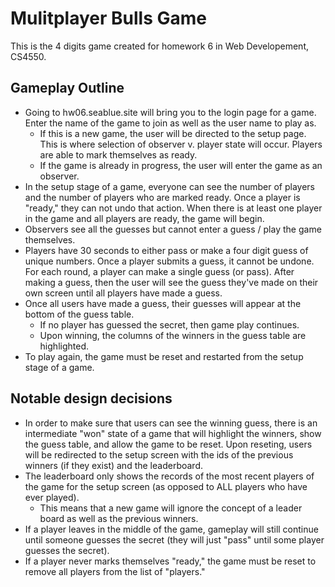# Mulitplayer Bulls Game

This is the 4 digits game created for homework 6 in Web Developement, CS4550.  

## Gameplay Outline

* Going to hw06.seablue.site will bring you to the login page for a game. Enter the name of the game to join as well as the user name to play as.  
  * If this is a new game, the user will be directed to the setup page. This is where selection of observer v. player state will occur. Players are able to mark themselves as ready.
  * If the game is already in progress, the user will enter the game as an observer.
* In the setup stage of a game, everyone can see the number of players and the number of players who are marked ready. Once a player is "ready," they can not undo that action. When there is at least one player in the game and all players are ready, the game will begin.
* Observers see all the guesses but cannot enter a guess / play the game themselves.
* Players have 30 seconds to either pass or make a four digit guess of unique numbers. Once a player submits a guess, it cannot be undone. For each round, a player can make a single guess (or pass). After making a guess, then the user will see the guess they've made on their own screen until all players have made a guess.
* Once all users have made a guess, their guesses will appear at the bottom of the guess table.
  * If no player has guessed the secret, then game play continues.
  * Upon winning, the columns of the winners in the guess table are highlighted.
* To play again, the game must be reset and restarted from the setup stage of a game.

## Notable design decisions
* In order to make sure that users can see the winning guess, there is an intermediate "won" state of a game that will highlight the winners, show the guess table, and allow the game to be reset. Upon reseting, users will be redirected to the setup screen with the ids of the previous winners (if they exist) and the leaderboard.
* The leaderboard only shows the records of the most recent players of the game for the setup screen (as opposed to ALL players who have ever played).
  * This means that a new game will ignore the concept of a leader board as well as the previous winners.
* If a player leaves in the middle of the game, gameplay will still continue until someone guesses the secret (they will just "pass" until some player guesses the secret).
* If a player never marks themselves "ready," the game must be reset to remove all players from the list of "players."
